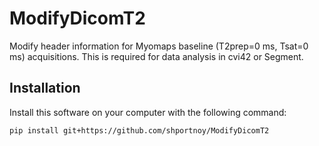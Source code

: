 # ModifyDicomT2
Modify header information for Myomaps baseline (T2prep=0 ms, Tsat=0 ms) acquisitions. This is required for data analysis in cvi42 or Segment.

Installation
------------
Install this software on your computer with the following command:
```bash
pip install git+https://github.com/shportnoy/ModifyDicomT2
```
